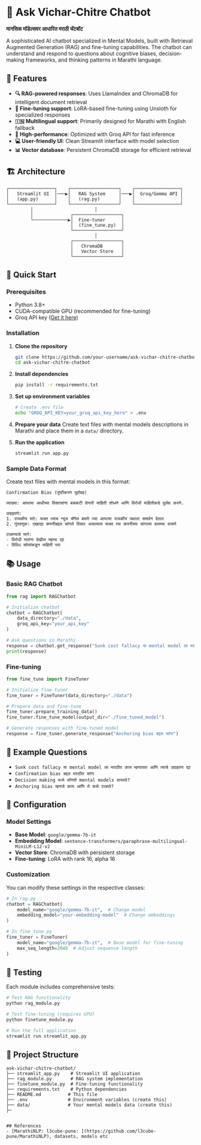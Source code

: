 # 🧠 Ask Vichar-Chitre Chatbot

**मानसिक मॉडेल्सवर आधारित मराठी चॅटबॉट**

A sophisticated AI chatbot specialized in Mental Models, built with Retrieval Augmented Generation (RAG) and fine-tuning capabilities. The chatbot can understand and respond to questions about cognitive biases, decision-making frameworks, and thinking patterns in Marathi language.

## 🌟 Features

- **🔍 RAG-powered responses**: Uses LlamaIndex and ChromaDB for intelligent document retrieval
- **🎯 Fine-tuning support**: LoRA-based fine-tuning using Unsloth for specialized responses
- **🇮🇳 Multilingual support**: Primarily designed for Marathi with English fallback
- **🚀 High-performance**: Optimized with Groq API for fast inference
- **💻 User-friendly UI**: Clean Streamlit interface with model selection
- **📊 Vector database**: Persistent ChromaDB storage for efficient retrieval

## 🏗️ Architecture

```
┌─────────────────┐    ┌──────────────────┐    ┌─────────────────┐
│   Streamlit UI  │───▶│   RAG System     │───▶│  Groq/Gemma API │
│   (app.py)      │    │   (rag.py)       │    │                 │
└─────────────────┘    └──────────────────┘    └─────────────────┘
         │                       │                       
         │              ┌──────────────────┐              
         └─────────────▶│  Fine-tuner      │              
                        │  (fine_tune.py)  │              
                        └──────────────────┘              
                                 │                        
                        ┌──────────────────┐              
                        │   ChromaDB       │              
                        │   Vector Store   │              
                        └──────────────────┘              
```

## 🚀 Quick Start

### Prerequisites

- Python 3.8+
- CUDA-compatible GPU (recommended for fine-tuning)
- Groq API key ([Get it here](https://console.groq.com/))

### Installation

1. **Clone the repository**
   ```bash
   git clone https://github.com/your-username/ask-vichar-chitre-chatbot.git
   cd ask-vichar-chitre-chatbot
   ```

2. **Install dependencies**
   ```bash
   pip install -r requirements.txt
   ```

3. **Set up environment variables**
   ```bash
   # Create .env file
   echo "GROQ_API_KEY=your_groq_api_key_here" > .env
   ```

4. **Prepare your data**
   Create text files with mental models descriptions in Marathi and place them in a `data/` directory.

5. **Run the application**
   ```bash
   streamlit run app.py
   ```

### Sample Data Format

Create text files with mental models in this format:

```
Confirmation Bias (पुष्टीकरण पूर्वाग्रह)

व्याख्या: आपल्या आधीच्या विश्वासांना बळकटी देणारी माहिती शोधणे आणि विरोधी माहितीकडे दुर्लक्ष करणे.

उदाहरणे:
1. राजकीय मते: फक्त त्याच न्यूज चॅनेल बघणे ज्या आपल्या राजकीय पक्षाला समर्थन देतात
2. गुंतवणूक: एखाद्या कंपनीबद्दल चांगले विचार असल्यास फक्त त्या कंपनीच्या चांगल्या बातम्या वाचणे

टाळण्याचे मार्ग:
- विरोधी मतांना देखील महत्त्व द्या
- विविध स्रोतांकडून माहिती घ्या
```

## 📚 Usage

### Basic RAG Chatbot

```python
from rag import RAGChatbot

# Initialize chatbot
chatbot = RAGChatbot(
    data_directory="./data",
    groq_api_key="your_api_key"
)

# Ask questions in Marathi
response = chatbot.get_response("Sunk cost fallacy या mental model ला मराठीत काय म्हणातात?")
print(response)
```

### Fine-tuning

```python
from fine_tune import FineTuner

# Initialize fine-tuner
fine_tuner = FineTuner(data_directory="./data")

# Prepare data and fine-tune
fine_tuner.prepare_training_data()
fine_tuner.fine_tune_model(output_dir="./fine_tuned_model")

# Generate responses with fine-tuned model
response = fine_tuner.generate_response("Anchoring bias बद्दल सांगा")
```

## 🎯 Example Questions

- `Sunk cost fallacy या mental model ला मराठीत काय म्हणातात आणि त्याचे उदाहरण द्या`
- `Confirmation bias बद्दल मराठीत सांगा`
- `Decision making मध्ये कोणते mental models वापरावे?`
- `Anchoring bias म्हणजे काय आणि ते कसे टाळावे?`

## 🔧 Configuration

### Model Settings

- **Base Model**: `google/gemma-7b-it`
- **Embedding Model**: `sentence-transformers/paraphrase-multilingual-MiniLM-L12-v2`
- **Vector Store**: ChromaDB with persistent storage
- **Fine-tuning**: LoRA with rank 16, alpha 16

### Customization

You can modify these settings in the respective classes:

```python
# In rag.py
chatbot = RAGChatbot(
    model_name="google/gemma-7b-it",  # Change model
    embedding_model="your-embedding-model"  # Change embeddings
)

# In fine_tune.py
fine_tuner = FineTuner(
    model_name="google/gemma-7b-it",  # Base model for fine-tuning
    max_seq_length=2048  # Adjust sequence length
)
```

## 🧪 Testing

Each module includes comprehensive tests:

```bash
# Test RAG functionality
python rag_module.py

# Test fine-tuning (requires GPU)
python finetune_module.py

# Run the full application
streamlit run streamlit_app.py
```

## 📁 Project Structure

```
ask-vichar-chitre-chatbot/
├── streamlit_app.py    # Streamlit UI application
├── rag_module.py       # RAG system implementation
├── finetune_module.py  # Fine-tuning functionality
├── requirements.txt    # Python dependencies
├── README.md          # This file
├── .env               # Environment variables (create this)
├── data/              # Your mental models data (create this)
├─


## References
- [MarathiNLP: l3cube-pune: ](https://github.com/l3cube-pune/MarathiNLP), datasets, models etc